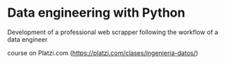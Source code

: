 # Data engineering with Python

Development of a professional web scrapper following the workflow of a data engineer


course on Platzi.com (https://platzi.com/clases/ingenieria-datos/)



